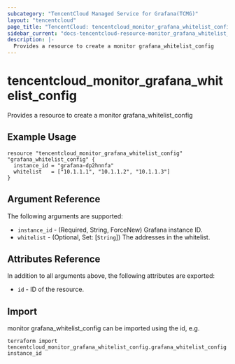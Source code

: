 ```yaml
---
subcategory: "TencentCloud Managed Service for Grafana(TCMG)"
layout: "tencentcloud"
page_title: "TencentCloud: tencentcloud_monitor_grafana_whitelist_config"
sidebar_current: "docs-tencentcloud-resource-monitor_grafana_whitelist_config"
description: |-
  Provides a resource to create a monitor grafana_whitelist_config
---
```


# tencentcloud_monitor_grafana_whitelist_config

Provides a resource to create a monitor grafana_whitelist_config

## Example Usage

```hcl
resource "tencentcloud_monitor_grafana_whitelist_config" "grafana_whitelist_config" {
  instance_id = "grafana-dp2hnnfa"
  whitelist   = ["10.1.1.1", "10.1.1.2", "10.1.1.3"]
}
```

## Argument Reference

The following arguments are supported:

* `instance_id` - (Required, String, ForceNew) Grafana instance ID.
* `whitelist` - (Optional, Set: [`String`]) The addresses in the whitelist.

## Attributes Reference

In addition to all arguments above, the following attributes are exported:

* `id` - ID of the resource.



## Import

monitor grafana_whitelist_config can be imported using the id, e.g.

```
terraform import tencentcloud_monitor_grafana_whitelist_config.grafana_whitelist_config instance_id
```


